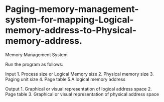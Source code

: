 # Paging-memory-management-system-for-mapping-Logical-memory-address-to-Physical-memory-address.
Memory Management System

Run the program as follows:

Input
    1. Process size or Logical Memory size
    2. Physical memory size
    3. Paging unit size
    4. Page table
    5.A logical memory address
    
Output
    1. Graphical or visual representation of logical address space
    2. Page table
    3. Graphical or visual representation of physical address space

